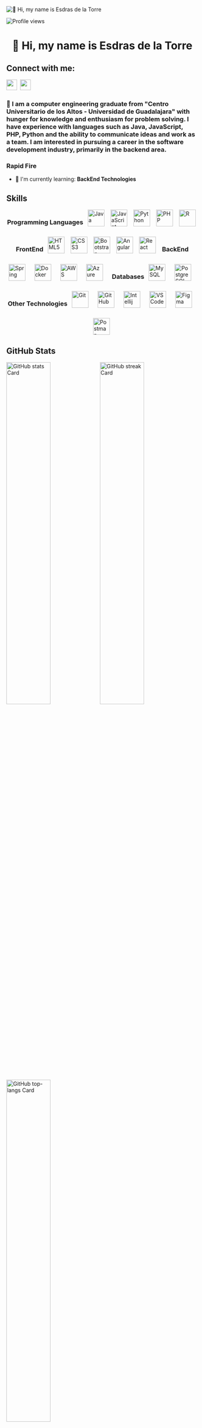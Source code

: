 ![👋 Hi, my name is Esdras de la Torre](https://user-images.githubusercontent.com/10498744/210012254-234538ff-d198-48aa-8964-37e6fd45d227.gif)

![Profile views](https://komarev.com/ghpvc/?username=Yudikioros&label=Profile%20views&color=0e75b6&style=flat)

<div id="toc">
  <ul align="center" style="list-style: none">
    <summary>
      <h1>
        👋 Hi, my name is Esdras de la Torre
      </h1>
    </summary>
  </ul>
</div>

**<h2 align="left">Connect with me:</h2>** 
<p align="left"><a href="https://www.linkedin.com/in/esdras-de-la-torre" target="_blank"><img src="https://img.shields.io/badge/LinkedIn-0077B5?style=for-the-badge&logo=linkedin&logoColor=white" height="28" style="margin-right: 4px"></a> <a href="https://github.com/Yudikioros" target="_blank"><img src="https://img.shields.io/badge/GitHub-100000?style=for-the-badge&logo=github&logoColor=white" height="28" style="margin-right: 4px"></a></p>

<h3 align="left">🚀 I am a computer engineering graduate from "Centro Universitario de los Altos - Universidad de Guadalajara" with hunger for knowledge and enthusiasm for problem solving. I have experience with languages such as Java, JavaScript, PHP, Python and the ability to communicate ideas and work as a team. I am interested in pursuing a career in the software development industry, primarily in the backend area.</h3>

**<h3 align="left">Rapid Fire</h3>**

- 🌱 I'm currently learning: **BackEnd Technologies**

 **<h2 align="left">Skills</h2>**

<div style="display: flex; flex-wrap: wrap; gap: 12px; justify-content: center;">
  <h3 align="left">Programming Languages</h3>
  <img src="https://skillicons.dev/icons?i=java" height="44" alt="Java" style="margin-right: 4px"> 
  <img src="https://skillicons.dev/icons?i=javascript" height="44" alt="JavaScript" style="margin-right: 4px"> 
  <img src="https://skillicons.dev/icons?i=python" height="44" alt="Python" style="margin-right: 4px"> 
  <img src="https://skillicons.dev/icons?i=php" height="44" alt="PHP" style="margin-right: 4px"> 
  <img src="https://skillicons.dev/icons?i=r" height="44" alt="R" style="margin-right: 4px">

  <h3 align="left">FrontEnd</h3>
  <img src="https://skillicons.dev/icons?i=html" height="44" alt="HTML5" style="margin-right: 4px"> 
  <img src="https://skillicons.dev/icons?i=css" height="44" alt="CSS3" style="margin-right: 4px"> 
  <img src="https://skillicons.dev/icons?i=bootstrap" height="44" alt="Bootstrap" style="margin-right: 4px"> 
  <img src="https://skillicons.dev/icons?i=angular" height="44" alt="Angular" style="margin-right: 4px"> 
  <img src="https://skillicons.dev/icons?i=react" height="44" alt="React" style="margin-right: 4px">

  <h3 align="left">BackEnd</h3>
  <img src="https://skillicons.dev/icons?i=spring" height="44" alt="Spring" style="margin-right: 12px">
  <img src="https://skillicons.dev/icons?i=docker" height="44" alt="Docker" style="margin-right: 12px">
  <img src="https://skillicons.dev/icons?i=aws" height="44" alt="AWS" style="margin-right: 12px"> 
  <img src="https://skillicons.dev/icons?i=azure" height="44" alt="Azure" style="margin-right: 12px"> 

  <h3 align="left">Databases</h3>
  <img src="https://skillicons.dev/icons?i=mysql" height="44" alt="MySQL" style="margin-right: 12px"> 
  <img src="https://skillicons.dev/icons?i=postgres" height="44" alt="PostgreSQL" style="margin-right: 12px">

  <h3 align="left">Other Technologies</h3>
   
  <img src="https://skillicons.dev/icons?i=git" height="44" alt="Git" style="margin-right: 12px"> 
  <img src="https://skillicons.dev/icons?i=github" height="44" alt="GitHub" style="margin-right: 12px"> 
  <img src="https://skillicons.dev/icons?i=idea" height="44" alt="Intellij" style="margin-right: 12px"> 
  <img src="https://skillicons.dev/icons?i=vscode" height="44" alt="VSCode" style="margin-right: 12px"> 
  <img src="https://skillicons.dev/icons?i=figma" height="44" alt="Figma" style="margin-right: 12px">
  <img src="https://skillicons.dev/icons?i=postman" height="44" alt="Postman" style="margin-right: 4px">
</div>

 **<h2 align="left">GitHub Stats</h2>**

<p align="left">
  <img width="48%" src="https://github-readme-stats.vercel.app/api?username=Yudikioros&theme=react&hide_title=false&hide_rank=false&show_icons=false&include_all_commits=false&count_private=true&line_height=23" alt="GitHub stats Card" />
  <img width="48%" src="https://streak-stats.demolab.com/?user=Yudikioros&theme=react&hide_border=false&date_format=M+j%5B%2C+Y%5D&mode=daily&hide_total_contributions=false&hide_current_streak=false&hide_longest_streak=false&card_height=200" alt="GitHub streak Card" />
</p>

<p align="left">
  <img width="48%" src="https://github-readme-stats.vercel.app/api/top-langs?username=Yudikioros&theme=react&hide_title=false&layout=compact&langs_count=6&hide_progress=false&card_width=400" alt="GitHub top-langs Card" />
</p>
